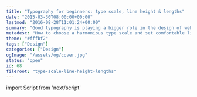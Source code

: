 ```yaml
---
title: "Typography for beginners: type scale, line height & lengths"
date: "2015-03-30T08:00:00+00:00"
lastmod: "2016-08-28T11:01:24+00:00"
summary: "Good typography is playing a bigger role in the design of websites nowadays. However when starting out it’s something that is overlooked. Considering the web is all about content, it’s important that we give everyone a good reading experience.I’m starting with a few examples that can really help improve your reading experience. I want to help you understand why these things are important and provide guidance as to why it does work."
metadesc: "How to choose a harmonious type scale and set comfortable line lengths and line height, that scale well with responsive type sizes."
theme: "#fffbf2"
tags: ["Design"]
categories: ["Design"]
ogImage: "/assets/og/cover.jpg"
status: "open"
id: 68
fileroot: "type-scale-line-height-lengths"
---
```


import Script from 'next/script'

<Script async src="https://assets.codepen.io/assets/embed/ei.js" strategy="lazyOnload" />

As a beginner, with designing websites, one of the things that can be overlooked is creating a great reading experience. All websites are about their content and being able to read that in a comfortable way will make your visitors happy.

In this post I will cover how to choose a harmonious type scale and set comfortable line lengths and line height, that scale well with responsive type sizes.

## Let’s start with content
To start we need some content that has variety of headings. Eventually we will build up to having images with captions, pull quotes and so on.

<p data-height="268" data-theme-id="13022" data-slug-hash="azMvbN" data-default-tab="result" data-user="stevemckinney" class='codepen'>See the Pen <a href='http://codepen.io/stevemckinney/pen/azMvbN/'>azMvbN</a> by Steve (<a href='http://codepen.io/stevemckinney'>@stevemckinney</a>) on <a href='http://codepen.io'>CodePen</a>.</p>

## Comfortable line lengths
We’ve contained our content in an `<article>`. We can style it with the class name `.content`, but first we need to understand what to constrain the line lengths to.

By default the browser’s font size is 16px, this is something we will continue to work with. Many sources state **45–75 characters[^1]** is an ideal line length, with 66 being optimal. It’s important to strike the balance between too short and too long line lengths.

If they’re too long your eyes have to work hard to retain the position in reading. The same applies for too short, your eyes have to work just as hard moving down the lines.

### Trial and error
It takes a little trial and error to find the balance, I’m setting the following CSS on our `.content`.

```css
.content {
  max-width: 27.5em; /* 440/16 */
  margin: auto; }
```

I’ve set the `max-width` to 27.5em. This is quite important as we can freely scale the `font-size` and retain our ideal line lengths for a screen that can accommodate that.

#### Summary
Make your line lengths between 45-75 characters.

## Suitable line height
It’s said that the shorter the line length the smaller the line height and the longer the line length the taller the line height.

Make it too small and you make it difficult to adjust to find the next line and the same can be said for it being too tall. It’s finding what’s comfortable for the eye.

### Body text
I have found that setting the line height of body text to be 1.5 times that of the font size. So you would set `line-height: 1.5`. It’s dependent on the typeface; you may need more, or less. I find 1.5 is suitable in the majority of cases.

A unit less value is the best to use for line-height. It’s always 1.5 times the value of any font size. This makes our code flexible for adjustments and setting this on `<body>`.

### Headings
Headings can be a little trickier. It shouldn’t be often that your headings go on to two lines. Their purpose isn’t to be long. Depending on the size, values 1.125 and 1.25 work well.

> It’s worth noting, line-height gets added above and below each line of text, equally.

#### Summary
A line height of 1.5 is fine in the majority of cases. For headings it should be less, it depends on the font size.

## Choosing a type scale
A type scale is the basis for the sizes of your headings and  paragraphs. The main purpose is to create a rhythm as the scale of the type changes proportionally. This leads in to vertical rhythm, which I will cover in another post.

A type scale helps define a clear hierarchy in your page aside from the rhythm. The websites [Modular Scale](http://modularscale.com) or [Type Scale](http://type-scale.com/) can help you to create a type scale that works. I personally prefer the major third.

I definitely recommend trialling out the different types and finding one which suits you.

## Putting it all together
If we take the principles mentioned throughout the post, we find, from the defaults provided, by the browser, we see a noticeable improvement.

<p data-height="540" data-theme-id="13022" data-slug-hash="NPooLL" data-default-tab="result" data-user="stevemckinney" class='codepen'>See the Pen <a href='http://codepen.io/stevemckinney/pen/NPooLL/'>NPooLL</a> by Steve (<a href='http://codepen.io/stevemckinney'>@stevemckinney</a>) on <a href='http://codepen.io'>CodePen</a>.</p>

## Finishing thoughts
As you can see we haven't focused on typeface choices. The improvements made, over the defaults, improve the readability. I want to note that while these guidelines are crucial to creating a good reading experience, it’s important to remember that you shouldn’t take them overboard in achieving perfection with them, across the array of screen sizes we have to deal with.

You will find that it’s far too hard to maintain and in the end will impact the experience negatively in some cases.

> If you have any feedback or any personal struggles with design related topics, [contact me](http://iamsteve.me/contact) or [send me a tweet](http://twitter.com/irsteve). I’d like to write posts based around those.

[^1]: [Web typography: choose a comfortable measure](http://webtypography.net/2.1.2)
